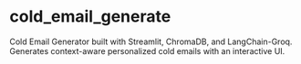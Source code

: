 # cold_email_generate
Cold Email Generator built with Streamlit, ChromaDB, and LangChain-Groq. Generates context-aware personalized cold emails with an interactive UI.
